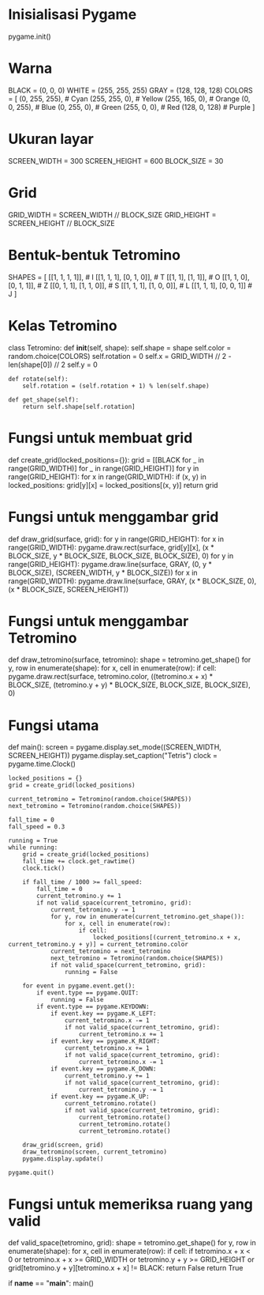 # Inisialisasi Pygame
pygame.init()

# Warna
BLACK = (0, 0, 0)
WHITE = (255, 255, 255)
GRAY = (128, 128, 128)
COLORS = [
    (0, 255, 255),  # Cyan
    (255, 255, 0),  # Yellow
    (255, 165, 0),  # Orange
    (0, 0, 255),    # Blue
    (0, 255, 0),    # Green
    (255, 0, 0),    # Red
    (128, 0, 128)   # Purple
]

# Ukuran layar
SCREEN_WIDTH = 300
SCREEN_HEIGHT = 600
BLOCK_SIZE = 30

# Grid
GRID_WIDTH = SCREEN_WIDTH // BLOCK_SIZE
GRID_HEIGHT = SCREEN_HEIGHT // BLOCK_SIZE

# Bentuk-bentuk Tetromino
SHAPES = [
    [[1, 1, 1, 1]],  # I
    [[1, 1, 1], [0, 1, 0]],  # T
    [[1, 1], [1, 1]],  # O
    [[1, 1, 0], [0, 1, 1]],  # Z
    [[0, 1, 1], [1, 1, 0]],  # S
    [[1, 1, 1], [1, 0, 0]],  # L
    [[1, 1, 1], [0, 0, 1]]   # J
]

# Kelas Tetromino
class Tetromino:
    def __init__(self, shape):
        self.shape = shape
        self.color = random.choice(COLORS)
        self.rotation = 0
        self.x = GRID_WIDTH // 2 - len(shape[0]) // 2
        self.y = 0

    def rotate(self):
        self.rotation = (self.rotation + 1) % len(self.shape)

    def get_shape(self):
        return self.shape[self.rotation]

# Fungsi untuk membuat grid
def create_grid(locked_positions={}):
    grid = [[BLACK for _ in range(GRID_WIDTH)] for _ in range(GRID_HEIGHT)]
    for y in range(GRID_HEIGHT):
        for x in range(GRID_WIDTH):
            if (x, y) in locked_positions:
                grid[y][x] = locked_positions[(x, y)]
    return grid

# Fungsi untuk menggambar grid
def draw_grid(surface, grid):
    for y in range(GRID_HEIGHT):
        for x in range(GRID_WIDTH):
            pygame.draw.rect(surface, grid[y][x], (x * BLOCK_SIZE, y * BLOCK_SIZE, BLOCK_SIZE, BLOCK_SIZE), 0)
    for y in range(GRID_HEIGHT):
        pygame.draw.line(surface, GRAY, (0, y * BLOCK_SIZE), (SCREEN_WIDTH, y * BLOCK_SIZE))
    for x in range(GRID_WIDTH):
        pygame.draw.line(surface, GRAY, (x * BLOCK_SIZE, 0), (x * BLOCK_SIZE, SCREEN_HEIGHT))

# Fungsi untuk menggambar Tetromino
def draw_tetromino(surface, tetromino):
    shape = tetromino.get_shape()
    for y, row in enumerate(shape):
        for x, cell in enumerate(row):
            if cell:
                pygame.draw.rect(surface, tetromino.color, ((tetromino.x + x) * BLOCK_SIZE, (tetromino.y + y) * BLOCK_SIZE, BLOCK_SIZE, BLOCK_SIZE), 0)

# Fungsi utama
def main():
    screen = pygame.display.set_mode((SCREEN_WIDTH, SCREEN_HEIGHT))
    pygame.display.set_caption("Tetris")
    clock = pygame.time.Clock()

    locked_positions = {}
    grid = create_grid(locked_positions)

    current_tetromino = Tetromino(random.choice(SHAPES))
    next_tetromino = Tetromino(random.choice(SHAPES))

    fall_time = 0
    fall_speed = 0.3

    running = True
    while running:
        grid = create_grid(locked_positions)
        fall_time += clock.get_rawtime()
        clock.tick()

        if fall_time / 1000 >= fall_speed:
            fall_time = 0
            current_tetromino.y += 1
            if not valid_space(current_tetromino, grid):
                current_tetromino.y -= 1
                for y, row in enumerate(current_tetromino.get_shape()):
                    for x, cell in enumerate(row):
                        if cell:
                            locked_positions[(current_tetromino.x + x, current_tetromino.y + y)] = current_tetromino.color
                current_tetromino = next_tetromino
                next_tetromino = Tetromino(random.choice(SHAPES))
                if not valid_space(current_tetromino, grid):
                    running = False

        for event in pygame.event.get():
            if event.type == pygame.QUIT:
                running = False
            if event.type == pygame.KEYDOWN:
                if event.key == pygame.K_LEFT:
                    current_tetromino.x -= 1
                    if not valid_space(current_tetromino, grid):
                        current_tetromino.x += 1
                if event.key == pygame.K_RIGHT:
                    current_tetromino.x += 1
                    if not valid_space(current_tetromino, grid):
                        current_tetromino.x -= 1
                if event.key == pygame.K_DOWN:
                    current_tetromino.y += 1
                    if not valid_space(current_tetromino, grid):
                        current_tetromino.y -= 1
                if event.key == pygame.K_UP:
                    current_tetromino.rotate()
                    if not valid_space(current_tetromino, grid):
                        current_tetromino.rotate()
                        current_tetromino.rotate()
                        current_tetromino.rotate()

        draw_grid(screen, grid)
        draw_tetromino(screen, current_tetromino)
        pygame.display.update()

    pygame.quit()

# Fungsi untuk memeriksa ruang yang valid
def valid_space(tetromino, grid):
    shape = tetromino.get_shape()
    for y, row in enumerate(shape):
        for x, cell in enumerate(row):
            if cell:
                if tetromino.x + x < 0 or tetromino.x + x >= GRID_WIDTH or tetromino.y + y >= GRID_HEIGHT or grid[tetromino.y + y][tetromino.x + x] != BLACK:
                    return False
    return True

if __name__ == "__main__":
    main()
